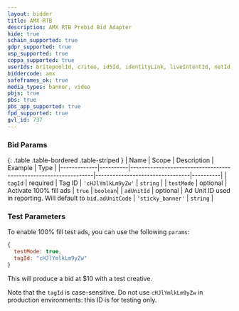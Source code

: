 ```yaml
---
layout: bidder
title: AMX RTB
description: AMX RTB Prebid Bid Adapter
hide: true
schain_supported: true
gdpr_supported: true
usp_supported: true
coppa_supported: true
userIds: britepoolId, criteo, id5Id, identityLink, liveIntentId, netId, parrableId, pubCommonId, unifiedId, amxId
biddercode: amx
safeframes_ok: true
media_types: banner, video
pbjs: true
pbs: true
pbs_app_supported: true
fpd_supported: true
gvl_id: 737
---
```


### Bid Params

{: .table .table-bordered .table-striped }
| Name        | Scope    | Description                                                     | Example                         | Type     |
|-------------|----------|-----------------------------------------------------------------|---------------------------------|----------|
| `tagId`     | required | Tag ID                                                          | `'cHJlYmlkLm9yZw'`              | `string` |
| `testMode`  | optional | Activate 100% fill ads                                          | `true`                          | `boolean`|
| `adUnitId`  | optional | Ad Unit ID used in reporting. Will default to `bid.adUnitCode`  | `'sticky_banner'`               | `string` |

### Test Parameters

To enable 100% fill test ads, you can use the following `params`:

```javascript
{
  testMode: true,
  tagId: "cHJlYmlkLm9yZw"
}
```

This will produce a bid at $10 with a test creative.

Note that the `tagId` is case-sensitive. Do not use `cHJlYmlkLm9yZw` in production environments: this ID is for testing only.

